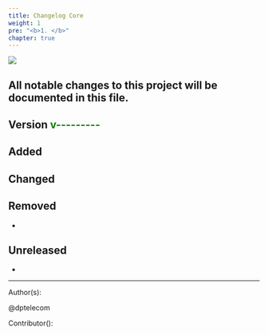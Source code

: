 ```yaml
---
title: Changelog Core
weight: 1
pre: "<b>1. </b>"
chapter: true
---
```

![](/images_headers/development.png)


## All notable changes to this project will be documented in this file.



## Version <span style="color:green">v---------</span>



## Added  



## Changed  



## Removed  
-

## Unreleased  
-



---
Author(s):  

@dptelecom  

Contributor():
